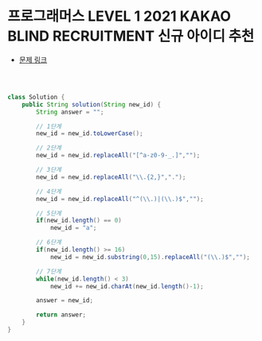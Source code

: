 # 프로그래머스 LEVEL 1 2021 KAKAO BLIND RECRUITMENT 신규 아이디 추천

- [문제 링크](https://programmers.co.kr/learn/courses/30/lessons/72410?language=java#)

</br>

```java

class Solution {
    public String solution(String new_id) {
        String answer = "";

        // 1단계
        new_id = new_id.toLowerCase();

        // 2단계
        new_id = new_id.replaceAll("[^a-z0-9-_.]","");

        // 3단계
        new_id = new_id.replaceAll("\\.{2,}",".");

        // 4단계
        new_id = new_id.replaceAll("^(\\.)|(\\.)$","");

        // 5단계
        if(new_id.length() == 0)
            new_id = "a";

        // 6단계
        if(new_id.length() >= 16)
            new_id = new_id.substring(0,15).replaceAll("(\\.)$","");

        // 7단계
        while(new_id.length() < 3)
            new_id += new_id.charAt(new_id.length()-1);

        answer = new_id;

        return answer;
    }
}

```
